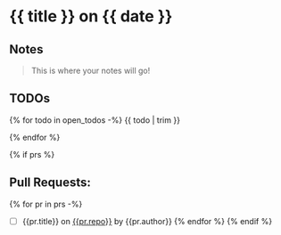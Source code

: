 # {{ title }} on {{ date }}

## Notes

> This is where your notes will go!

## TODOs

{% for todo in open_todos -%}
{{ todo | trim }}

{% endfor %}

{% if  prs %}
## Pull Requests:

{% for pr in prs -%}
* [ ] {{pr.title}} on [{{pr.repo}}]({{pr.url}}) by {{pr.author}}
{% endfor %}
{% endif %}
